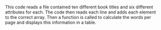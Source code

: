 This code reads a file contained ten different book titles and six different attributes for each. The code then reads each line and adds each element to the correct array. Then a function is called to calculate the words per page and displays this information in a table.
